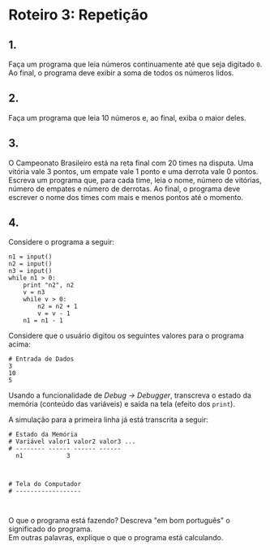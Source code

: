 <meta http-equiv="Content-Type" content="text/html; charset=UTF-8"/></p>        

Roteiro 3: Repetição
====================

<!--
- Fazer todos os itens em um único arquivo, ex., `lab-03.py`.
- Ao final, enviar um e-mail da seguinte forma:
    - *Para*: `francisco@ime.uerj.br`
    - Enviar uma cópia para o seu e-mail.
      **Ao desligar, todos os arquivos são removidos do computador.**
    - *Assunto*: IPD, lab-03, João da Silva
    - *Anexos*:
        - `lab-03.py`
        - Para cada item, um *print screen* da tela de edição e outro da tela de execução
    - *Corpo*: Enumerar os exercícios que foram e não foram feitos, ex.:

```
Sim: 1 ao 3
Não: 4
Seguem arquivos em anexo...
```
-->

## 1.

Faça um programa que leia números continuamente até que seja digitado `0`.
Ao final, o programa deve exibir a soma de todos os números lidos.

## 2.

Faça um programa que leia 10 números e, ao final, exiba o maior deles.

## 3.

O Campeonato Brasileiro está na reta final com 20 times na disputa.
Uma vitória vale 3 pontos, um empate vale 1 ponto e uma derrota vale 0 pontos.
Escreva um programa que, para cada time, leia o nome, número de vitórias,
número de empates e número de derrotas.
Ao final, o programa deve escrever o nome dos times com mais e menos pontos até
o momento.

## 4.

Considere o programa a seguir:

```
n1 = input()
n2 = input()
n3 = input()
while n1 > 0:
    print "n2", n2
    v = n3
    while v > 0:
        n2 = n2 + 1
        v = v - 1
    n1 = n1 - 1
```

Considere que o usuário digitou os seguintes valores para o programa acima:

```
# Entrada de Dados
3
10
5
```

Usando a funcionalidade de *Debug -> Debugger*, transcreva o estado da memória
(conteúdo das variáveis) e saída na tela (efeito dos `print`).

A simulação para a primeira linha já está transcrita a seguir:

```
# Estado da Memória
# Variável valor1 valor2 valor3 ...
# -------- ------ ------ ------
  n1            3



```

```
# Tela do Computador
# ------------------



```

O que o programa está fazendo? Descreva "em bom português" o significado do
programa.                          
Em outras palavras, explique o que o programa está calculando.
